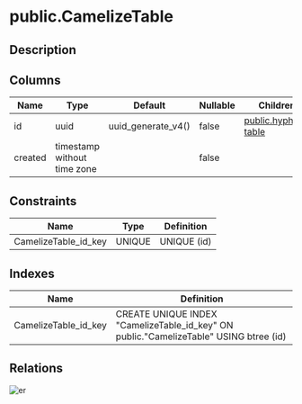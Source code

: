 # public.CamelizeTable

## Description

## Columns

| Name | Type | Default | Nullable | Children |
| ---- | ---- | ------- | -------- | -------- |
| id | uuid | uuid_generate_v4() | false | [public.hyphen-table](public.hyphen-table.md) |
| created | timestamp without time zone |  | false |  |

## Constraints

| Name | Type | Definition |
| ---- | ---- | ---------- |
| CamelizeTable_id_key | UNIQUE | UNIQUE (id) |

## Indexes

| Name | Definition |
| ---- | ---------- |
| CamelizeTable_id_key | CREATE UNIQUE INDEX "CamelizeTable_id_key" ON public."CamelizeTable" USING btree (id) |

## Relations

![er](public.CamelizeTable.svg)
